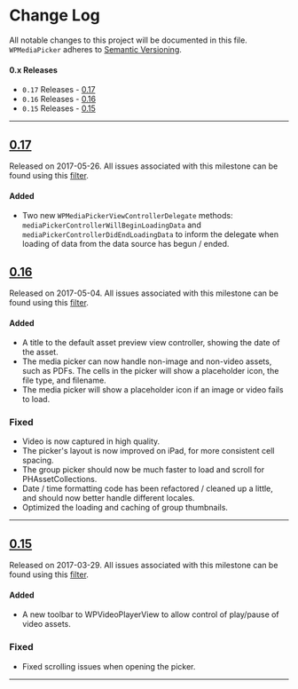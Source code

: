 # Change Log
All notable changes to this project will be documented in this file.
`WPMediaPicker` adheres to [Semantic Versioning](http://semver.org/).

#### 0.x Releases
- `0.17` Releases - [0.17](#17)
- `0.16` Releases - [0.16](#16)
- `0.15` Releases - [0.15](#15)

---

## [0.17](https://github.com/wordpress-mobile/MediaPicker-iOS/releases/tag/0.17)
Released on 2017-05-26. All issues associated with this milestone can be found using this
[filter](https://github.com/wordpress-mobile/MediaPicker-iOS/pulls?utf8=✓&q=is%3Apr%20is%3Aclosed%20milestone%3A0.17).

#### Added
- Two new `WPMediaPickerViewControllerDelegate` methods: `mediaPickerControllerWillBeginLoadingData` and `mediaPickerControllerDidEndLoadingData` to inform the delegate when loading of data from the data source has begun / ended.

## [0.16](https://github.com/wordpress-mobile/MediaPicker-iOS/releases/tag/0.16)
Released on 2017-05-04. All issues associated with this milestone can be found using this
[filter](https://github.com/wordpress-mobile/MediaPicker-iOS/pulls?utf8=✓&q=is%3Apr%20is%3Aclosed%20milestone%3A0.16).

#### Added
- A title to the default asset preview view controller, showing the date of the asset.
- The media picker can now handle non-image and non-video assets, such as PDFs. The cells in the picker will show a placeholder icon, the file type, and filename.
- The media picker will show a placeholder icon if an image or video fails to load.

### Fixed
- Video is now captured in high quality.
- The picker's layout is now improved on iPad, for more consistent cell spacing.
- The group picker should now be much faster to load and scroll for PHAssetCollections.
- Date / time formatting code has been refactored / cleaned up a little, and should now better handle different locales.
- Optimized the loading and caching of group thumbnails.

---

## [0.15](https://github.com/wordpress-mobile/MediaPicker-iOS/releases/tag/0.15)
Released on 2017-03-29. All issues associated with this milestone can be found using this
[filter](https://github.com/wordpress-mobile/MediaPicker-iOS/issues?utf8=✓&q=milestone%3A0.15).

#### Added
- A new toolbar to WPVideoPlayerView to allow control of play/pause of video assets.

### Fixed
- Fixed scrolling issues when opening the picker.

---
